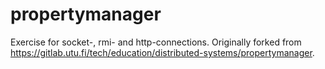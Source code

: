 # propertymanager
Exercise for socket-, rmi- and http-connections. 
Originally forked from https://gitlab.utu.fi/tech/education/distributed-systems/propertymanager.
